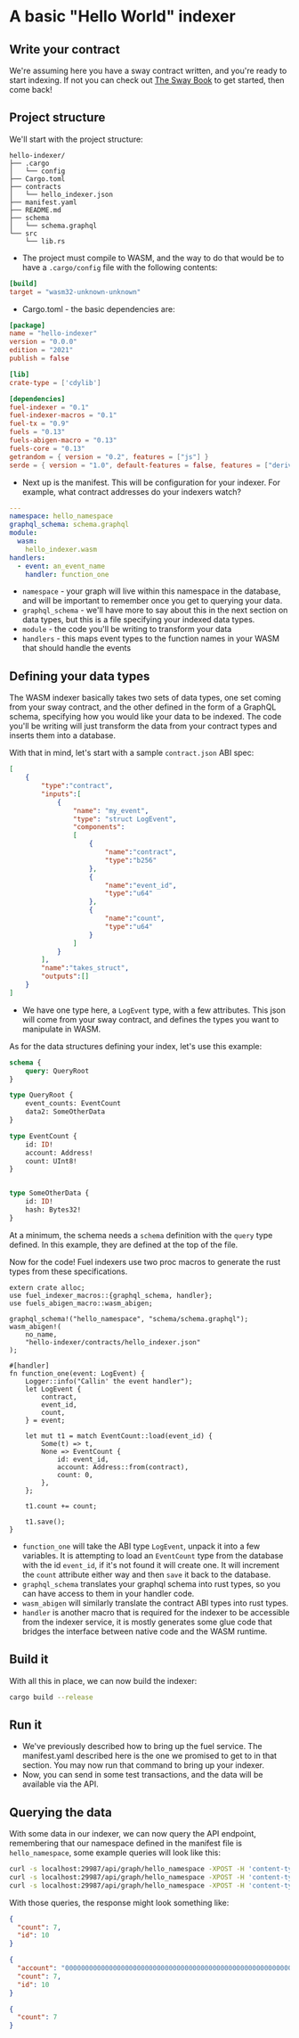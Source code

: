 # A basic "Hello World" indexer

## Write your contract

We're assuming here you have a sway contract written, and you're ready to start indexing. If not you can check out [The Sway Book](https://fuellabs.github.io/sway/latest/) to get started, then come back!

## Project structure

We'll start with the project structure:

```console
hello-indexer/
├── .cargo
│   └── config
├── Cargo.toml
├── contracts
│   └── hello_indexer.json
├── manifest.yaml
├── README.md
├── schema
│   └── schema.graphql
└── src
    └── lib.rs
```

- The project must compile to WASM, and the way to do that would be to have a `.cargo/config` file with the following contents:

```toml
[build]
target = "wasm32-unknown-unknown"
```

- Cargo.toml - the basic dependencies are:

```toml
[package]
name = "hello-indexer"
version = "0.0.0"
edition = "2021"
publish = false

[lib]
crate-type = ['cdylib']

[dependencies]
fuel-indexer = "0.1"
fuel-indexer-macros = "0.1"
fuel-tx = "0.9"
fuels = "0.13"
fuels-abigen-macro = "0.13"
fuels-core = "0.13"
getrandom = { version = "0.2", features = ["js"] }
serde = { version = "1.0", default-features = false, features = ["derive"] }
```

- Next up is the manifest. This will be configuration for your indexer. For example, what contract addresses do your indexers watch?

```yaml
---
namespace: hello_namespace
graphql_schema: schema.graphql
module:
  wasm:
    hello_indexer.wasm
handlers:
  - event: an_event_name
    handler: function_one
```

- `namespace` - your graph will live within this namespace in the database, and will be important to remember once you get to querying your data.
- `graphql_schema` - we'll have more to say about this in the next section on data types, but this is a file specifying your indexed data types.
- `module` - the code you'll be writing to transform your data
- `handlers` - this maps event types to the function names in your WASM that should handle the events

## Defining your data types

The WASM indexer basically takes two sets of data types, one set coming from your sway contract, and the other defined in the form of a GraphQL schema, specifying how you would like your data to be indexed. The code you'll be writing will just transform the data from your contract types and inserts them into a database.

With that in mind, let's start with a sample `contract.json` ABI spec:

```json
[
    {
        "type":"contract",
        "inputs":[
            {
                "name": "my_event",
                "type": "struct LogEvent",
                "components":
                [
                    {
                        "name":"contract",
                        "type":"b256"
                    },
                    {
                        "name":"event_id",
                        "type":"u64"
                    },
                    {
                        "name":"count",
                        "type":"u64"
                    }
                ]
            }
        ],
        "name":"takes_struct",
        "outputs":[]
    }
]
```

- We have one type here, a `LogEvent` type, with a few attributes. This json will come from your sway contract, and defines the types you want to manipulate in WASM.

As for the data structures defining your index, let's use this example:

```graphql
schema {
    query: QueryRoot
}

type QueryRoot {
    event_counts: EventCount
    data2: SomeOtherData
}

type EventCount {
    id: ID!
    account: Address!
    count: UInt8!
}


type SomeOtherData {
    id: ID!
    hash: Bytes32!
}
```

At a minimum, the schema needs a `schema` definition with the `query` type defined. In this example, they are defined at the top of the file.

Now for the code! Fuel indexers use two proc macros to generate the rust types from these specifications.

```rust,ignore
extern crate alloc;
use fuel_indexer_macros::{graphql_schema, handler};
use fuels_abigen_macro::wasm_abigen;

graphql_schema!("hello_namespace", "schema/schema.graphql");
wasm_abigen!(
    no_name,
    "hello-indexer/contracts/hello_indexer.json"
);

#[handler]
fn function_one(event: LogEvent) {
    Logger::info("Callin' the event handler");
    let LogEvent {
        contract,
        event_id,
        count,
    } = event;

    let mut t1 = match EventCount::load(event_id) {
        Some(t) => t,
        None => EventCount {
            id: event_id,
            account: Address::from(contract),
            count: 0,
        },
    };

    t1.count += count;

    t1.save();
}
```

- `function_one` will take the ABI type `LogEvent`, unpack it into a few variables. It is attempting to load an `EventCount` type from the database with the id `event_id`, if it's not found it will create one. It will increment the `count` attribute either way and then `save` it back to the database.
- `graphql_schema` translates your graphql schema into rust types, so you can have access to them in your handler code.
- `wasm_abigen` will similarly translate the contract ABI types into rust types.
- `handler` is another macro that is required for the indexer to be accessible from the indexer service, it is mostly generates some glue code that bridges the interface between native code and the WASM runtime.

## Build it

With all this in place, we can now build the indexer:

```bash
cargo build --release
```

## Run it

- We've previously described how to bring up the fuel service. The manifest.yaml described here is the one we promised to get to in that section. You may now run that command to bring up your indexer.
- Now, you can send in some test transactions, and the data will be available via the API.

## Querying the data

With some data in our indexer, we can now query the API endpoint, remembering that our namespace defined in the manifest file is `hello_namespace`, some example queries will look like this:

```bash
curl -s localhost:29987/api/graph/hello_namespace -XPOST -H 'content-type: application/json' -d '{"query": "query { event_counts { id count } }", "params": "b"}'
curl -s localhost:29987/api/graph/hello_namespace -XPOST -H 'content-type: application/json' -d '{"query": "query { event_counts { id account count } }", "params": "b"}'
curl -s localhost:29987/api/graph/hello_namespace -XPOST -H 'content-type: application/json' -d '{"query": "query { event_counts { count } }", "params": "b"}'
```

With those queries, the response might look something like:

```json
{
  "count": 7,
  "id": 10
}
```

```json
{
  "account": "0000000000000000000000000000000000000000000000000000000000000000",
  "count": 7,
  "id": 10
}
```

```json
{
  "count": 7
}
```
